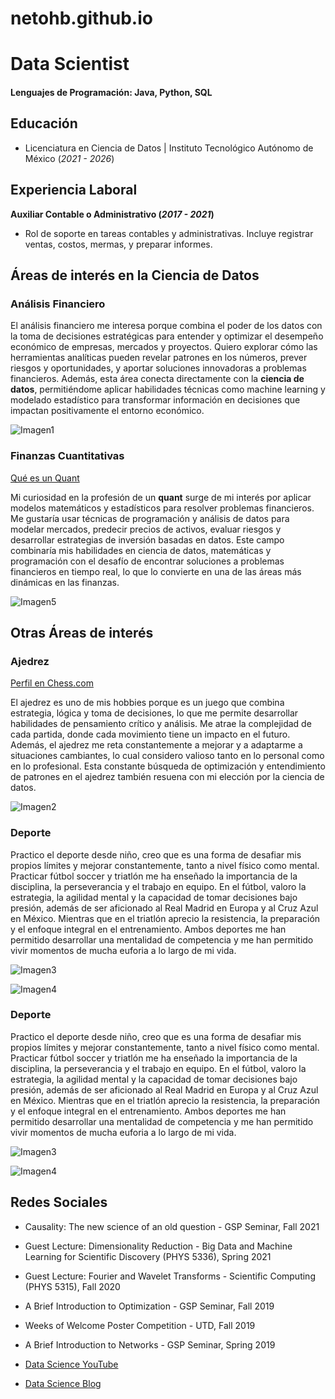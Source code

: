 # netohb.github.io

# Data Scientist

#### Lenguajes de Programación: Java, Python, SQL

## Educación
- Licenciatura en Ciencia de Datos | Instituto Tecnológico Autónomo de México (_2021 - 2026_)								       		


## Experiencia Laboral
**Auxiliar Contable o Administrativo (_2017 - 2021_)**
- Rol de soporte en tareas contables y administrativas. Incluye registrar ventas, costos, mermas, y preparar informes.

## Áreas de interés en la Ciencia de Datos
### Análisis Financiero

El análisis financiero me interesa porque combina el poder de los datos con la toma de decisiones estratégicas para entender y optimizar el desempeño económico de empresas, mercados y proyectos. Quiero explorar cómo las herramientas analíticas pueden revelar patrones en los números, prever riesgos y oportunidades, y aportar soluciones innovadoras a problemas financieros. Además, esta área conecta directamente con la **ciencia de datos**, permitiéndome aplicar habilidades técnicas como machine learning y modelado estadístico para transformar información en decisiones que impactan positivamente el entorno económico.

![Imagen1](/img/mercados-financieros-1_0.jpg)

### Finanzas Cuantitativas
[Qué es un Quant](https://datascientest.com/es/formacion-quant)

Mi curiosidad en la profesión de un **quant** surge de mi interés por aplicar modelos matemáticos y estadísticos para resolver problemas financieros. Me gustaría usar técnicas de programación y análisis de datos para modelar mercados, predecir precios de activos, evaluar riesgos y desarrollar estrategias de inversión basadas en datos. Este campo combinaría mis habilidades en ciencia de datos, matemáticas y programación con el desafío de encontrar soluciones a problemas financieros en tiempo real, lo que lo convierte en una de las áreas más dinámicas en las finanzas.

![Imagen5](/img/giphy.webp)


## Otras Áreas de interés
### Ajedrez
[Perfil en Chess.com](https://www.chess.com/member/netohbernal)

El ajedrez es uno de mis hobbies porque es un juego que combina estrategia, lógica y toma de decisiones, lo que me permite desarrollar habilidades de pensamiento crítico y análisis. Me atrae la complejidad de cada partida, donde cada movimiento tiene un impacto en el futuro. Además, el ajedrez me reta constantemente a mejorar y a adaptarme a situaciones cambiantes, lo cual considero valioso tanto en lo personal como en lo profesional. Esta constante búsqueda de optimización y entendimiento de patrones en el ajedrez también resuena con mi elección por la ciencia de datos.

![Imagen2](/img/ChessSet.jpg)

### Deporte

Practico el deporte desde niño, creo que es una forma de desafiar mis propios límites y mejorar constantemente, tanto a nivel físico como mental. Practicar fútbol soccer y triatlón me ha enseñado la importancia de la disciplina, la perseverancia y el trabajo en equipo. En el fútbol, valoro la estrategia, la agilidad mental y la capacidad de tomar decisiones bajo presión, además de ser aficionado al Real Madrid en Europa y al Cruz Azul en México. Mientras que en el triatlón aprecio la resistencia, la preparación y el enfoque integral en el entrenamiento. Ambos deportes me han permitido desarrollar una mentalidad de competencia y me han permitido vivir momentos de mucha euforia a lo largo de mi vida.

![Imagen3](/img/futbol.jpg)

![Imagen4](/img/triatlon.jpg)

### Deporte

Practico el deporte desde niño, creo que es una forma de desafiar mis propios límites y mejorar constantemente, tanto a nivel físico como mental. Practicar fútbol soccer y triatlón me ha enseñado la importancia de la disciplina, la perseverancia y el trabajo en equipo. En el fútbol, valoro la estrategia, la agilidad mental y la capacidad de tomar decisiones bajo presión, además de ser aficionado al Real Madrid en Europa y al Cruz Azul en México. Mientras que en el triatlón aprecio la resistencia, la preparación y el enfoque integral en el entrenamiento. Ambos deportes me han permitido desarrollar una mentalidad de competencia y me han permitido vivir momentos de mucha euforia a lo largo de mi vida.

![Imagen3](//img/futbol.jpg)

![Imagen4](//img/triatlon.jpg)

## Redes Sociales
- Causality: The new science of an old question - GSP Seminar, Fall 2021
- Guest Lecture: Dimensionality Reduction - Big Data and Machine Learning for Scientific Discovery (PHYS 5336), Spring 2021
- Guest Lecture: Fourier and Wavelet Transforms - Scientific Computing (PHYS 5315), Fall 2020
- A Brief Introduction to Optimization - GSP Seminar, Fall 2019
- Weeks of Welcome Poster Competition - UTD, Fall 2019
- A Brief Introduction to Networks - GSP Seminar, Spring 2019

- [Data Science YouTube](https://www.youtube.com/channel/UCa9gErQ9AE5jT2DZLjXBIdA)

- [Data Science Blog](https://medium.com/@shawhin)
